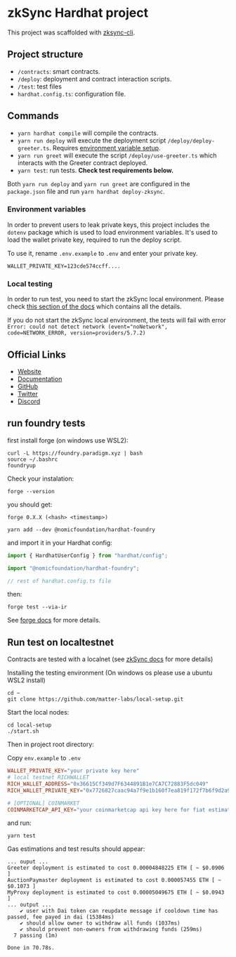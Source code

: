 # zkSync Hardhat project

This project was scaffolded with [zksync-cli](https://github.com/matter-labs/zksync-cli).

## Project structure

- `/contracts`: smart contracts.
- `/deploy`: deployment and contract interaction scripts.
- `/test`: test files
- `hardhat.config.ts`: configuration file.

## Commands

- `yarn hardhat compile` will compile the contracts.
- `yarn run deploy` will execute the deployment script `/deploy/deploy-greeter.ts`. Requires [environment variable setup](#environment-variables).
- `yarn run greet` will execute the script `/deploy/use-greeter.ts` which interacts with the Greeter contract deployed.
- `yarn test`: run tests. **Check test requirements below.**

Both `yarn run deploy` and `yarn run greet` are configured in the `package.json` file and run `yarn hardhat deploy-zksync`.

### Environment variables

In order to prevent users to leak private keys, this project includes the `dotenv` package which is used to load environment variables. It's used to load the wallet private key, required to run the deploy script.

To use it, rename `.env.example` to `.env` and enter your private key.

```
WALLET_PRIVATE_KEY=123cde574ccff....
```

### Local testing

In order to run test, you need to start the zkSync local environment. Please check [this section of the docs](https://v2-docs.zksync.io/api/hardhat/testing.html#prerequisites) which contains all the details.

If you do not start the zkSync local environment, the tests will fail with error `Error: could not detect network (event="noNetwork", code=NETWORK_ERROR, version=providers/5.7.2)`

## Official Links

- [Website](https://zksync.io/)
- [Documentation](https://v2-docs.zksync.io/dev/)
- [GitHub](https://github.com/matter-labs)
- [Twitter](https://twitter.com/zksync)
- [Discord](https://discord.gg/nMaPGrDDwk)


## run foundry tests
first install forge (on windows use WSL2):
```console
curl -L https://foundry.paradigm.xyz | bash
source ~/.bashrc
foundryup
```

Check your instalation:
```
forge --version
```

you should get:
```console
forge 0.X.X (<hash> <timestamp>)
```

```console
yarn add --dev @nomicfoundation/hardhat-foundry
```
and  import it in your Hardhat config:
```ts
import { HardhatUserConfig } from "hardhat/config";

import "@nomicfoundation/hardhat-foundry";

// rest of hardhat.config.ts file
```

then:
```console
forge test --via-ir
```

See [forge docs](https://book.getfoundry.sh/reference/forge/forge-test)
for more details.


## Run test on localtestnet

Contracts are tested with a localnet
(see [zkSync docs](https://era.zksync.io/docs/tools/hardhat/testing.html)
for more details)

Installing the testing environment (On windows os please use a ubuntu WSL2 install) 

```console
cd ~
git clone https://github.com/matter-labs/local-setup.git
```

Start the local nodes:

```console
cd local-setup
./start.sh
```

Then in project root directory:

Copy `env.example` to `.env`
```toml
WALLET_PRIVATE_KEY="your private key here"
# local testnet RICHWALLET
RICH_WALLET_ADDRESS="0x36615Cf349d7F6344891B1e7CA7C72883F5dc049"
RICH_WALLET_PRIVATE_KEY="0x7726827caac94a7f9e1b160f7ea819f172f7b6f9d2a97f992c38edeab82d4110"

# [OPTIONAL] COINMARKET
COINMARKETCAP_API_KEY="your coinmarketcap api key here for fiat estimations"
```


and run:

```console
yarn test
```

Gas estimations and test results should appear:
```
... ouput ...
Greeter deployment is estimated to cost 0.00004848225 ETH [ ~ $0.0906 ]
AuctionPaymaster deployment is estimated to cost 0.000057455 ETH [ ~ $0.1073 ]
MyProxy deployment is estimated to cost 0.00005049675 ETH [ ~ $0.0943 ]
... output ...
    ✔ user with Dai token can reupdate message if cooldown time has passed, fee payed in dai (15384ms)
    ✔ should allow owner to withdraw all funds (1037ms)
    ✔ should prevent non-owners from withdrawing funds (259ms)
  7 passing (1m)

Done in 70.78s.
```